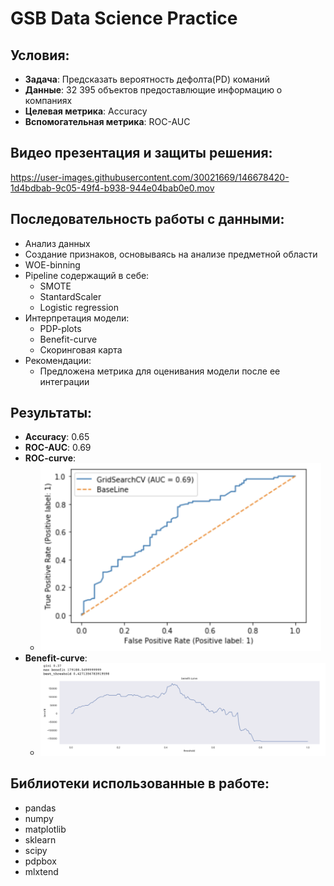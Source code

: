# GSB Data Science Practice

## Условия:
- **Задача**: Предсказать вероятность дефолта(PD) команий
- **Данные**: 32 395 объектов предоставлющие информацию о компаниях
- **Целевая метрика**: Accuracy
- **Вспомогательная метрика**: ROC-AUC

## Видео презентация и защиты решения:

https://user-images.githubusercontent.com/30021669/146678420-1d4bdbab-9c05-49f4-b938-944e04bab0e0.mov

## Последовательность работы с данными:
- Анализ данных
- Создание признаков, основываясь на анализе предметной области
- WOE-binning 
- Pipeline содержащий в себе:
  - SMOTE
  - StantardScaler
  - Logistic regression
- Интерпретация модели:
  - PDP-plots
  - Benefit-curve
  - Скоринговая карта
- Рекомендации:
  - Предложена метрика для оценивания модели после ее интеграции

## Результаты:
- **Accuracy**: 0.65
- **ROC-AUC**: 0.69
- **ROC-curve**:
  - <img src="pictures/ROC.png" alt="ROC" style="height:300px;"/>
- **Benefit-curve**:
  - ![image](pictures/Benefit.png)

## Библиотеки использованные в работе:
- pandas
- numpy
- matplotlib
- sklearn
- scipy
- pdpbox
- mlxtend
